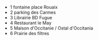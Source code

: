 - 1 fontaine place Rouaix
- 2 parking des Carmes
- 3 Librairie BD Fugue
- 4 Restaurant le May
- 5 Maison d'Occitanie / Ostal d'Occitania
- 6 Prairie des filtres
